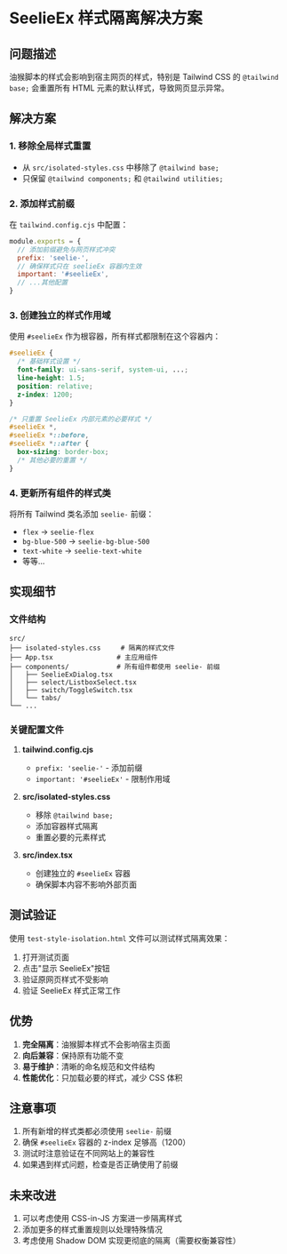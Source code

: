 # SeelieEx 样式隔离解决方案

## 问题描述

油猴脚本的样式会影响到宿主网页的样式，特别是 Tailwind CSS 的 `@tailwind base;` 会重置所有 HTML 元素的默认样式，导致网页显示异常。

## 解决方案

### 1. 移除全局样式重置

- 从 `src/isolated-styles.css` 中移除了 `@tailwind base;`
- 只保留 `@tailwind components;` 和 `@tailwind utilities;`

### 2. 添加样式前缀

在 `tailwind.config.cjs` 中配置：
```javascript
module.exports = {
  // 添加前缀避免与网页样式冲突
  prefix: 'seelie-',
  // 确保样式只在 seelieEx 容器内生效
  important: '#seelieEx',
  // ...其他配置
}
```

### 3. 创建独立的样式作用域

使用 `#seelieEx` 作为根容器，所有样式都限制在这个容器内：

```css
#seelieEx {
  /* 基础样式设置 */
  font-family: ui-sans-serif, system-ui, ...;
  line-height: 1.5;
  position: relative;
  z-index: 1200;
}

/* 只重置 SeelieEx 内部元素的必要样式 */
#seelieEx *,
#seelieEx *::before,
#seelieEx *::after {
  box-sizing: border-box;
  /* 其他必要的重置 */
}
```

### 4. 更新所有组件的样式类

将所有 Tailwind 类名添加 `seelie-` 前缀：
- `flex` → `seelie-flex`
- `bg-blue-500` → `seelie-bg-blue-500`
- `text-white` → `seelie-text-white`
- 等等...

## 实现细节

### 文件结构
```
src/
├── isolated-styles.css     # 隔离的样式文件
├── App.tsx                # 主应用组件
├── components/            # 所有组件都使用 seelie- 前缀
│   ├── SeelieExDialog.tsx
│   ├── select/ListboxSelect.tsx
│   ├── switch/ToggleSwitch.tsx
│   └── tabs/
└── ...
```

### 关键配置文件

1. **tailwind.config.cjs**
   - `prefix: 'seelie-'` - 添加前缀
   - `important: '#seelieEx'` - 限制作用域

2. **src/isolated-styles.css**
   - 移除 `@tailwind base;`
   - 添加容器样式隔离
   - 重置必要的元素样式

3. **src/index.tsx**
   - 创建独立的 `#seelieEx` 容器
   - 确保脚本内容不影响外部页面

## 测试验证

使用 `test-style-isolation.html` 文件可以测试样式隔离效果：

1. 打开测试页面
2. 点击"显示 SeelieEx"按钮
3. 验证原网页样式不受影响
4. 验证 SeelieEx 样式正常工作

## 优势

1. **完全隔离**：油猴脚本样式不会影响宿主页面
2. **向后兼容**：保持原有功能不变
3. **易于维护**：清晰的命名规范和文件结构
4. **性能优化**：只加载必要的样式，减少 CSS 体积

## 注意事项

1. 所有新增的样式类都必须使用 `seelie-` 前缀
2. 确保 `#seelieEx` 容器的 z-index 足够高（1200）
3. 测试时注意验证在不同网站上的兼容性
4. 如果遇到样式问题，检查是否正确使用了前缀

## 未来改进

1. 可以考虑使用 CSS-in-JS 方案进一步隔离样式
2. 添加更多的样式重置规则以处理特殊情况
3. 考虑使用 Shadow DOM 实现更彻底的隔离（需要权衡兼容性）
